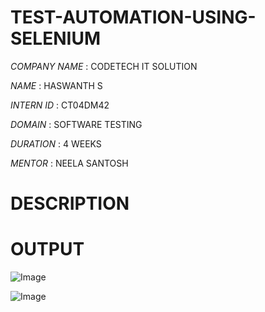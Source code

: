 # TEST-AUTOMATION-USING-SELENIUM
*COMPANY NAME* : CODETECH IT SOLUTION

*NAME*         : HASWANTH S

*INTERN ID*    : CT04DM42

*DOMAIN*       : SOFTWARE TESTING

*DURATION*     : 4 WEEKS

*MENTOR*       : NEELA SANTOSH

# DESCRIPTION

# OUTPUT

![Image](https://github.com/user-attachments/assets/3065ed73-c4e2-4c6c-bef4-a829e314994b)

![Image](https://github.com/user-attachments/assets/021efd36-f345-4878-8408-82a0a5d51348)


